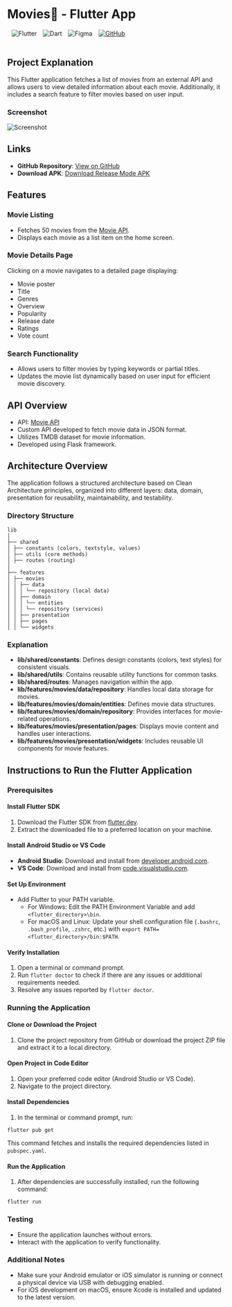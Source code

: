 <div align="left">
  <h1>Movies🎥 - Flutter App</h1>
  <img alt="Flutter" src="https://img.shields.io/badge/Flutter-02569B?style=for-the-badge&logo=flutter&logoColor=white" style="margin-left: 10px;">
  <img alt="Dart" src="https://img.shields.io/badge/Dart-0175C2?style=for-the-badge&logo=dart&logoColor=white" style="margin-left: 10px;">
  <img alt="Figma" src="https://img.shields.io/badge/Figma-F24E1E?style=for-the-badge&logo=figma&logoColor=white" style="margin-left: 10px;">
  <a href="https://github.com/JayeshPatil18/movie-app">
    <img alt="GitHub" src="https://img.shields.io/badge/GitHub-181717?style=for-the-badge&logo=github&logoColor=white" style="margin-left: 10px;">
  </a>
</div>
</br>

## Project Explanation

This Flutter application fetches a list of movies from an external API and allows users to view detailed information about each movie. Additionally, it includes a search feature to filter movies based on user input.

### Screenshot

![Screenshot](https://github.com/JayeshPatil18/movie-app/blob/master/movie-app.png)

## Links

- **GitHub Repository**: [View on GitHub](https://github.com/JayeshPatil18/movie-app)
- **Download APK**: [Download Release Mode APK](https://drive.google.com/file/d/1ICbC1EgIOSZOG8vHpP0dX0fsDazPsneR/view?usp=sharing)

## Features

### Movie Listing
- Fetches 50 movies from the [Movie API](https://movie-recom-api.onrender.com/).
- Displays each movie as a list item on the home screen.

### Movie Details Page
Clicking on a movie navigates to a detailed page displaying:
- Movie poster
- Title
- Genres
- Overview
- Popularity
- Release date
- Ratings
- Vote count

### Search Functionality
- Allows users to filter movies by typing keywords or partial titles.
- Updates the movie list dynamically based on user input for efficient movie discovery.

## API Overview
- API: [Movie API](https://movie-recom-api.onrender.com/)
- Custom API developed to fetch movie data in JSON format.
- Utilizes TMDB dataset for movie information.
- Developed using Flask framework.

## Architecture Overview

The application follows a structured architecture based on Clean Architecture principles, organized into different layers: data, domain, presentation for reusability, maintainability, and testability. 

### Directory Structure

```
lib
│
├── shared
│ ├── constants (colors, textstyle, values)
│ ├── utils (core methods)
│ ├── routes (routing)
│
├── features
│ ├── movies
│ │ ├── data
│ │ │ └── repository (local data)
│ │ ├── domain
│ │ │ └── entities
│ │ │ └── repository (services)
│ │ ├── presentation
│ │ ├── pages
│ │ └── widgets
```


### Explanation
- **lib/shared/constants**: Defines design constants (colors, text styles) for consistent visuals.
- **lib/shared/utils**: Contains reusable utility functions for common tasks.
- **lib/shared/routes**: Manages navigation within the app.
- **lib/features/movies/data/repository**: Handles local data storage for movies.
- **lib/features/movies/domain/entities**: Defines movie data structures.
- **lib/features/movies/domain/repository**: Provides interfaces for movie-related operations.
- **lib/features/movies/presentation/pages**: Displays movie content and handles user interactions.
- **lib/features/movies/presentation/widgets**: Includes reusable UI components for movie features.

## Instructions to Run the Flutter Application

### Prerequisites

#### Install Flutter SDK
1. Download the Flutter SDK from [flutter.dev](https://flutter.dev).
2. Extract the downloaded file to a preferred location on your machine.

#### Install Android Studio or VS Code
- **Android Studio**: Download and install from [developer.android.com](https://developer.android.com).
- **VS Code**: Download and install from [code.visualstudio.com](https://code.visualstudio.com).

#### Set Up Environment
- Add Flutter to your PATH variable.
  - For Windows: Edit the PATH Environment Variable and add `<flutter_directory>\bin`.
  - For macOS and Linux: Update your shell configuration file (`.bashrc`, `.bash_profile`, `.zshrc`, etc.) with `export PATH=<flutter_directory>/bin:$PATH`.

#### Verify Installation
1. Open a terminal or command prompt.
2. Run `flutter doctor` to check if there are any issues or additional requirements needed.
3. Resolve any issues reported by `flutter doctor`.

### Running the Application

#### Clone or Download the Project
1. Clone the project repository from GitHub or download the project ZIP file and extract it to a local directory.

#### Open Project in Code Editor
1. Open your preferred code editor (Android Studio or VS Code).
2. Navigate to the project directory.

#### Install Dependencies
1. In the terminal or command prompt, run:

```
flutter pub get
```

This command fetches and installs the required dependencies listed in `pubspec.yaml`.

#### Run the Application
1. After dependencies are successfully installed, run the following command:

```
flutter run
```


### Testing
- Ensure the application launches without errors.
- Interact with the application to verify functionality.

### Additional Notes
- Make sure your Android emulator or iOS simulator is running or connect a physical device via USB with debugging enabled.
- For iOS development on macOS, ensure Xcode is installed and updated to the latest version.

